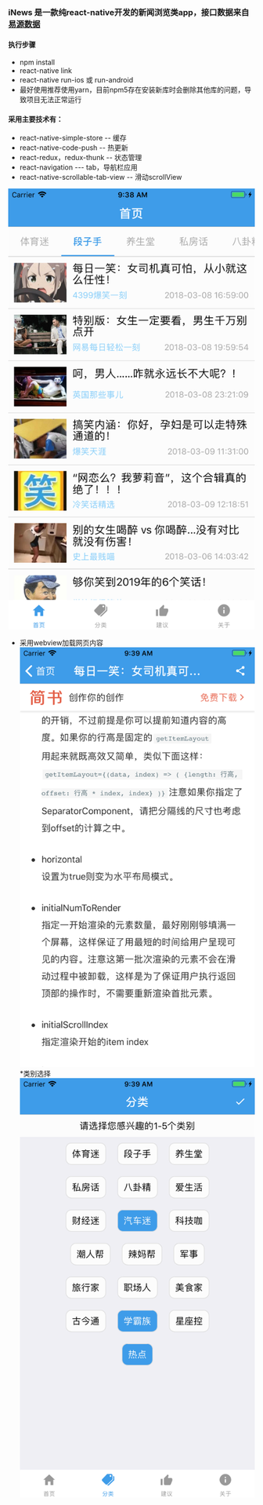 ### iNews 是一款纯react-native开发的新闻浏览类app，接口数据来自[易源数据](https://www.showapi.com/)

#### 执行步骤
* npm install
* react-native link
* react-native run-ios 或 run-android
* 最好使用推荐使用yarn，目前npm5存在安装新库时会删除其他库的问题，导致项目无法正常运行


#### 采用主要技术有：
* react-native-simple-store -- 缓存
* react-native-code-push -- 热更新
* react-redux，redux-thunk -- 状态管理
* react-navigation --- tab，导航栏应用
* react-native-scrollable-tab-view -- 滑动scrollView

![Alt text](https://github.com/leoAntu/leoImagesStorage/blob/master/leoImagesStorage/inews-1.png?raw=true)
* 采用webview加载网页内容
![Alt text2](https://github.com/leoAntu/leoImagesStorage/blob/master/leoImagesStorage/inews-2.png?raw=true)
*类别选择
![图片4](https://github.com/leoAntu/leoImagesStorage/blob/master/leoImagesStorage/inews-3.png?raw=true)



